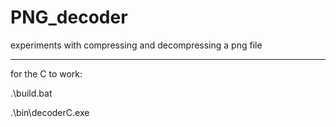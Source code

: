 # PNG_decoder
experiments with compressing and decompressing a png file



---
for the C to work:

.\build.bat

.\bin\decoderC.exe
